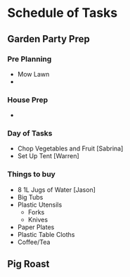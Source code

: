 # Schedule of Tasks

## Garden Party Prep

### Pre Planning

* Mow Lawn
* 

### House Prep

* 

### Day of Tasks

* Chop Vegetables and Fruit [Sabrina]
* Set Up Tent [Warren]

### Things to buy

* 8 1L Jugs of Water [Jason]
* Big Tubs
* Plastic Utensils
  * Forks
  * Knives
* Paper Plates
* Plastic Table Cloths
* Coffee/Tea

## Pig Roast

